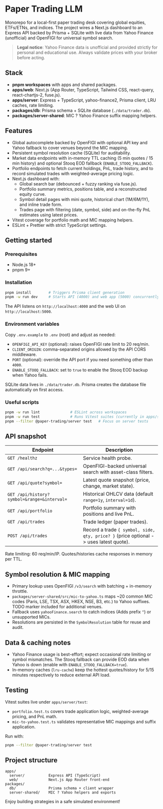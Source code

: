 # Paper Trading LLM

Monorepo for a local-first paper trading desk covering global equities, ETFs/ETNs, and indices. The project wires a Next.js dashboard to an Express API backed by Prisma + SQLite with live data from Yahoo Finance (unofficial) and OpenFIGI for universal symbol search.

> **Legal notice**: Yahoo Finance data is unofficial and provided strictly for personal and educational use. Always validate prices with your broker before acting.

## Stack

- **pnpm workspaces** with apps and shared packages.
- **apps/web**: Next.js (App Router, TypeScript, Tailwind CSS, react-query, react-chartjs-2, fuse.js).
- **apps/server**: Express + TypeScript, yahoo-finance2, Prisma client, LRU caches, rate limiting.
- **packages/db**: Prisma schema + SQLite database (`./data/trader.db`).
- **packages/server-shared**: MIC ? Yahoo Finance suffix mapping helpers.

## Features

- Global autocomplete backed by OpenFIGI with optional API key and Yahoo fallback to cover venues beyond the MIC mapping.
- Persistent symbol resolution cache (SQLite) for auditability.
- Market data endpoints with in-memory TTL caching (5 min quotes / 15 min history) and optional Stooq EOD fallback (`ENABLE_STOOQ_FALLBACK`).
- Portfolio endpoints to fetch current holdings, PnL, trade history, and to record simulated trades with weighted-average pricing logic.
- Next.js dashboard with:
  - Global search bar (debounced + fuzzy ranking via fuse.js).
  - Portfolio summary metrics, positions table, and a reconstructed equity curve.
  - Symbol detail pages with mini quote, historical chart (1M/6M/1Y), and inline trade form.
  - Trades page with filtering (date, symbol, side) and on-the-fly PnL estimates using latest prices.
- Vitest coverage for portfolio math and MIC mapping helpers.
- ESLint + Prettier with strict TypeScript settings.

## Getting started

### Prerequisites

- Node.js 18+
- pnpm 9+

### Installation

```bash
pnpm install        # Triggers Prisma client generation
pnpm -w run dev     # Starts API (4000) and web app (5000) concurrently
```

The API listens on `http://localhost:4000` and the web UI on `http://localhost:5000`.

### Environment variables

Copy `.env.example` to `.env` (root) and adjust as needed:

- `OPENFIGI_API_KEY` (optional): raises OpenFIGI rate limit to 20 req/min.
- `CLIENT_ORIGIN`: comma-separated origins allowed by the API CORS middleware.
- `PORT` (optional): override the API port if you need something other than `4000`.
- `ENABLE_STOOQ_FALLBACK`: set to `true` to enable the Stooq EOD backup when Yahoo fails.

SQLite data lives in `./data/trader.db`. Prisma creates the database file automatically on first access.

### Useful scripts

```bash
pnpm -w run lint              # ESLint across workspaces
pnpm -w run test              # Runs Vitest suites (currently in apps/server)
pnpm --filter @paper-trading/server test   # Focus on server tests
```

## API snapshot

| Endpoint | Description |
| --- | --- |
| `GET /healthz` | Service health probe. |
| `GET /api/search?q=...&types=` | OpenFIGI-backed universal search with asset-class filters. |
| `GET /api/quote?symbol=` | Latest quote snapshot (price, change, market state). |
| `GET /api/history?symbol=&range=&interval=` | Historical OHLCV data (default `range=1y`, `interval=1d`). |
| `GET /api/portfolio` | Portfolio summary with positions and live PnL. |
| `GET /api/trades` | Trade ledger (paper trades). |
| `POST /api/trades` | Record a trade `{ symbol, side, qty, price? }` (price optional -> uses latest quote). |

Rate limiting: 60 req/min/IP. Quotes/histories cache responses in memory per TTL.

## Symbol resolution & MIC mapping

- Primary lookup uses OpenFIGI `/v3/search` with batching + in-memory throttle.
- `packages/server-shared/src/mic-to-yahoo.ts` maps ~20 common MIC codes (Paris, LSE, TSX, ASX, HKEX, NSE, B3, etc.) to Yahoo suffixes. TODO marker included for additional venues.
- Fallback uses `yahooFinance.search` to catch indices (Adds prefix `^`) or unsupported MICs.
- Resolutions are persisted in the `SymbolResolution` table for reuse and audit.

## Data & caching notes

- Yahoo Finance usage is best-effort; expect occasional rate limiting or symbol mismatches. The Stooq fallback can provide EOD data when Yahoo is down (enable with `ENABLE_STOOQ_FALLBACK=true`).
- In-memory caches (`lru-cache`) keep the hottest quotes/history for 5/15 minutes respectively to reduce external API load.

## Testing

Vitest suites live under `apps/server/test`:

- `portfolio.test.ts` covers trade application logic, weighted-average pricing, and PnL math.
- `mic-to-yahoo.test.ts` validates representative MIC mappings and suffix application.

Run with:

```bash
pnpm --filter @paper-trading/server test
```

## Project structure

```
apps/
  server/           Express API (TypeScript)
  web/              Next.js App Router front-end
packages/
  db/               Prisma schema + client wrapper
  server-shared/    MIC ? Yahoo helpers and exports
```

Enjoy building strategies in a safe simulated environment!



